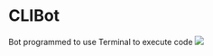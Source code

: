 # CLIBot
Bot programmed to use Terminal to execute code
<img src="https://i.imgur.com/A4VFiGv.png">
